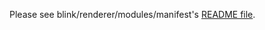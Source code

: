Please see blink/renderer/modules/manifest's [README
file](../../../third_party/blink/renderer/modules/manifest/README.md).
